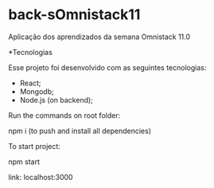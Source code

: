 # back-sOmnistack11
Aplicação dos aprendizados da semana Omnistack 11.0

*Tecnologias

Esse projeto foi desenvolvido com as seguintes tecnologias:

   - React;
   - Mongodb;
   - Node.js (on backend);


Run the commands on root folder:

   npm i (to push and install all dependencies)


To start project:

   npm start

   link: localhost:3000
